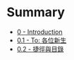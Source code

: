 # Summary

* [0 - Introduction](README.md)
* [0.1 - To: 各位新生](01-to-ge-wei-xin-sheng.md)
* [0.2 - 捷徑與目錄](chapter1.md)

